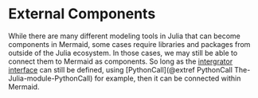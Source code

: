 # External Components

While there are many different modeling tools in Julia that can become components in Mermaid, some cases require libraries and packages from outside of the Julia ecosystem.
In those cases, we may still be able to connect them to Mermaid as components.
So long as the [intergrator interface](@ref "Mermaid Interface") can still be defined, using [PythonCall](@extref PythonCall The-Julia-module-PythonCall) for example, then it can be connected within Mermaid.
